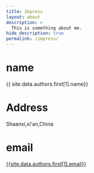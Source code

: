 ```yaml
---
title: Impress
layout: about
description: >
  This is something about me.
hide_description: true
permalink: /impress/
---
```

# name
{{ site.data.authors.first[1].name}}
# Address
Shaanxi,xi'an,China
# email
[{{site.data.authors.first[1].email}}](mailto:{{site.data.authors.first[1].email}})